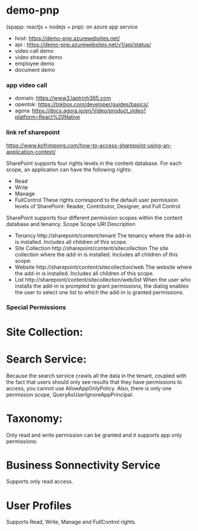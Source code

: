 # demo-pnp
(spapp: reactjs + nodejs + pnp): on azure app service
- host: https://demo-pnp.azurewebsites.net/
- api : https://demo-pnp.azurewebsites.net/v1/api/status/
- video call demo
- video stream demo
- employee demo
- document demo

### app video call
- domain: https://www3.laptrinh365.com
- opentok: https://tokbox.com/developer/guides/basics/
- agora: https://docs.agora.io/en/Video/product_video?platform=React%20Native

### link ref sharepoint
https://www.kofrimpong.com/how-to-access-sharepoint-using-an-application-context/

SharePoint supports four rights levels in the content database. For each scope, an application can have the following rights:
- Read
- Write
- Manage
- FullControl
These rights correspond to the default user permission levels of SharePoint: Reader, Contributor, Designer, and Full Control.

SharePoint supports four different permission scopes within the content database and tenancy.
  Scope             Scope URI                                           Description
- Tenancy	        http://sharepoint/content/tenant	                The tenancy where the add-in is installed. Includes all children of this scope.
- Site Collection	http://sharepoint/content/sitecollection	        The site collection where the add-in is installed. Includes all children of this scope.
- Website	        http://sharepoint/content/sitecollection/web	    The website where the add-in is installed. Includes all children of this scope.
- List              http://sharepoint/content/sitecollection/web/list   When the user who installs the add-in is prompted to grant permissions, the dialog enables the user to select one list to which the add-in is granted permissions.


### Special Permissions
# Site Collection:
<AppPermissionRequests AllowAppOnlyPolicy="true">
   <AppPermissionRequest Scope="http://sharepoint/content/sitecollection" Right="FullControl"/>
   <AppPermissionRequest Scope="http://sharepoint/content/sitecollection/web" Right="FullControl"/>
</AppPermissionRequests>

# Search Service: 
Because the search service crawls all the data in the tenant, coupled with the fact that users should only see results that they have permissions to access, you cannot use AllowAppOnlyPolicy. Also, there is only one permission scope, QueryAsUserIgnoreAppPrincipal:
<AppPermissionRequests AllowAppOnlyPolicy="false">
  <AppPermissionRequest Scope="http://sharepoint/search" Right="QueryAsUserIgnoreAppPrincipal" />
</AppPermissionRequests>

# Taxonomy:
Only read and write permission can be granted and it supports app only permissions:
<AppPermissionRequests AllowAppOnlyPolicy="true">  
   <AppPermissionRequest Scope="http://sharepoint/taxonomy" Right="Read" />
</AppPermissionRequests>

# Business Sonnectivity Service
Supports only read access.

<AppPermissionRequests AllowAppOnlyPolicy="true">  
   <AppPermissionRequest Scope="http://sharepoint/bcs/connection" Right="Read" />
</AppPermissionRequests>

# User Profiles
Supports Read, Write, Manage and FullControl rights.

<AppPermissionRequests AllowAppOnlyPolicy="true">  
   <AppPermissionRequest Scope="http://sharepoint/social/tenant" Right="Read" />
</AppPermissionRequests>
